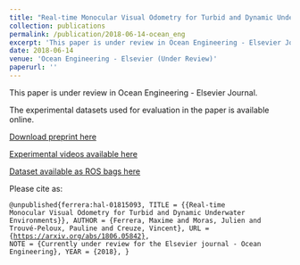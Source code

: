 ```yaml
---
title: "Real-time Monocular Visual Odometry for Turbid and Dynamic Underwater Environments"
collection: publications
permalink: /publication/2018-06-14-ocean_eng
excerpt: 'This paper is under review in Ocean Engineering - Elsevier Journal.  The experimental datasets used for evaluation in the paper is available online.'
date: 2018-06-14
venue: 'Ocean Engineering - Elsevier (Under Review)'
paperurl: ''
---
```


This paper is under review in Ocean Engineering - Elsevier Journal.  

The experimental datasets used for evaluation in the paper is available online.

[Download preprint here](https://arxiv.org/abs/1806.05842)

[Experimental videos available here](https://www.youtube.com/channel/UCFsvlI143Evf2F2sF5Hbxuw/playlists)

[Dataset available as ROS bags here](https://seafile.lirmm.fr/d/aa84057dc29a4af8ae4a/)

Please cite as:

<code>@unpublished{ferrera:hal-01815093,
  TITLE = {{Real-time Monocular Visual Odometry for Turbid and Dynamic Underwater Environments}},
  AUTHOR = {Ferrera, Maxime and Moras, Julien and Trouvé-Peloux, Pauline and Creuze, Vincent},
  URL = {https://arxiv.org/abs/1806.05842},
  NOTE = {Currently under review for the Elsevier journal - Ocean Engineering},
  YEAR = {2018},
}
</code>
